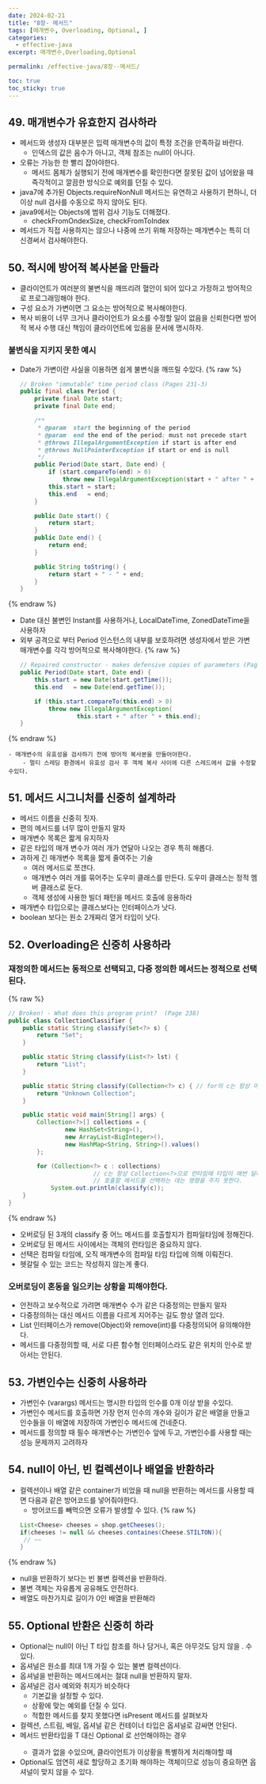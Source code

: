 ```yaml
---
date: 2024-02-21
title: "8장- 메서드"
tags: [매개변수, Overloading, Optional, ]
categories:
  - effective-java
excerpt: 매개변수,Overloading,Optional

permalink: /effective-java/8장--메서드/

toc: true
toc_sticky: true
---
```



## 49. 매개변수가 유효한지 검사하라

- 메서드와 생성자 대부분은 입력 매개변수의 값이 특정 조건을 만족하길 바란다.
	- 인덱스의 값은 음수가 아니고, 객체 참조는 null이 아니다.
- 오류는 가능한 한 빨리 잡아야한다.
	- 메서드 몸체가 실행되기 전에 매개변수를 확인한다면 잘못된 값이 넘어왔을 때 즉각적이고 깔끔한 방식으로 예외를 던질 수 있다.
- java7에 추가된 Objects.requireNonNull 메서드는 유연하고 사용하기 편하니, 더이상 null 검사를 수동으로 하지 않아도 된다.
- java9에서는 Objects에 범위 검사 기능도 더해졌다.
	- checkFromOndexSize, checkFromToIndex
- 메서드가 직접 사용하지는 않으나 나중에 쓰기 위해 저장하는 매개변수는 특히 더 신경써서 검사해야한다.

## 50. 적시에 방어적 복사본을 만들라

- 클라이언트가 여러분의 불변식을 깨뜨리려 혈안이 되어 있다고 가정하고 방어적으로 프로그래밍해야 한다.
- 구성 요소가 가변이면 그 요소는 방어적으로 복사해야한다.
- 복사 비용이 너무 크거나 클라이언트가 요소를 수정할 일이 없음을 신뢰한다면 방어적 복사 수행 대신 책임이 클라이언트에 있음을 문서에 명시하자.

### 불변식을 지키지 못한 예시

- Date가 가변이란 사실을 이용하면 쉽게 불변식을 깨뜨릴 수있다.
{% raw %}
	```java
	// Broken "immutable" time period class (Pages 231-3)
	public final class Period {
	    private final Date start;
	    private final Date end;
	
	    /**
	     * @param  start the beginning of the period
	     * @param  end the end of the period; must not precede start
	     * @throws IllegalArgumentException if start is after end
	     * @throws NullPointerException if start or end is null
	     */
	    public Period(Date start, Date end) {
	        if (start.compareTo(end) > 0)
	            throw new IllegalArgumentException(start + " after " + end);
	        this.start = start;
	        this.end   = end;
	    }
	
	    public Date start() {
	        return start;
	    }
	    public Date end() {
	        return end;
	    }
	
	    public String toString() {
	        return start + " - " + end;
	    }
	}
	```
{% endraw %}

- Date 대신 불변인 Instant를 사용하거나, LocalDateTime, ZonedDateTime을 사용하자
- 외부 공격으로 부터 Period 인스턴스의 내부를 보호하려면 생성자에서 받은 가변 매개변수를 각각 방어적으로 복사해야한다.
{% raw %}
	```java
	// Repaired constructor - makes defensive copies of parameters (Page 232)
	public Period(Date start, Date end) {
	    this.start = new Date(start.getTime());
	    this.end   = new Date(end.getTime());
	
	    if (this.start.compareTo(this.end) > 0)
	        throw new IllegalArgumentException(
	                this.start + " after " + this.end);
	}
	```
{% endraw %}

	- 매개변수의 유효성을 검사하기 전에 방어적 복사본을 만들어야한다.
		- 멀티 스레딩 환경에서 유효성 검사 후 객체 복사 사이에 다른 스레드에서 값을 수정할 수있다.

## 51. 메서드 시그니처를 신중히 설계하라

- 메서드 이름을 신중히 짓자.
- 편의 메서드를 너무 많이 만들지 말자
- 매개변수 목록은 짧게 유지하자
- 같은 타입의 매개 변수가 여러 개가 연달아 나오는 경우 특히 해롭다.
- 과하게 긴 매개변수 목록을 짧게 줄여주는 기술
	- 여러 메서드로 쪼갠다.
	- 매개변수 여러 개를 묶어주는 도우미 클래스를 만든다. 도우미 클래스는 정적 멤버 클래스로 둔다.
	- 객체 생성에 사용한 빌더 패턴을 메서드 호출에 응용하라
- 매개변수 타입으로는 클래스보다는 인터페이스가 낫다.
- boolean 보다는 원소 2개짜리 열거 타입이 낫다.

## 52. Overloading은 신중히 사용하라


### 재정의한 메서드는 동적으로 선택되고, 다중 정의한 메서드는 정적으로 선택된다.
{% raw %}

```java
// Broken! - What does this program print?  (Page 238)
public class CollectionClassifier {
    public static String classify(Set<?> s) {
        return "Set";
    }

    public static String classify(List<?> lst) {
        return "List";
    }

    public static String classify(Collection<?> c) { // for의 c는 항상 여기 해당됨
        return "Unknown Collection";
    }

    public static void main(String[] args) {
        Collection<?>[] collections = {
                new HashSet<String>(),
                new ArrayList<BigInteger>(),
                new HashMap<String, String>().values()
        };

        for (Collection<?> c : collections) 
						// c는 항상 Collection<?>으로 런타임에 타입이 매번 달라지지만, 
						// 호출할 메서드를 선택하는 데는 영향을 주지 못한다.
            System.out.println(classify(c));
    }
}
```
{% endraw %}

- 오버로딩 된 3개의 classify 중 어느 메서드를 호출할지가 컴파일타임에 정해진다.
- 오버로딩 된 메서드 사이에서는 객체의 런타임은 중요하지 않다.
- 선택은 컴파일 타임에, 오직 매개변수의 컴파일 타임 타입에 의해 이뤄진다.
- 헷갈릴 수 있는 코드는 작성하지 않는게 좋다.

### 오버로딩이 혼동을 일으키는 상황을 피해야한다.

- 안전하고 보수적으로 가려면 매개변수 수가 같은 다중정의는 만들지 말자
- 다중정의하는 대신 메서드 이름을 다르게 지어주는 길도 항상 열려 있다.
- List<E> 인터페이스가 remove(Object)와 remove(int)를 다중정의되어 유의해야한다.
- 메서드를 다중정의할 때, 서로 다른 함수형 인터페이스라도 같은 위치의 인수로 받아서는 안된다.

## 53. 가변인수는 신중히 사용하라

- 가변인수 (varargs) 메서드는 명시한 타입의 인수를 0개 이상 받을 수있다.
- 가변인수 메서드를 호출하면 가장 먼저 인수의 개수와 길이가 같은 배열을 만들고 인수들을 이 배열에 저장하여 가변인수 메서드에 건네준다.
- 메서드를 정의할 때 필수 매개변수는 가변인수 앞에 두고, 가변인수를 사용할 때는 성능 문제까지 고려하자

## 54. null이 아닌, 빈 컬렉션이나 배열을 반환하라

- 컬렉션이나 배열 같은 container가 비었을 때 null을 반환하는 메서드를 사용할 때면 다음과 같은 방어코드를 넣어줘야한다.
	- 방어코드를 빼먹으면 오류가 발생할 수 있다.
{% raw %}
	```java
	List<Cheese> cheeses = shop.getCheeses();
	if(cheeses != null && cheeses.containes(Cheese.STILTON)){
	 // ~~
	}
	```
{% endraw %}

- null을 반환하기 보다는 빈 불변 컬렉션을 반환하라.
- 불변 객체는 자유롭게 공유해도 안전하다.
- 배열도 마찬가지로 길이가 0인 배열을 반환해라

## 55. Optional 반환은 신중히 하라

- Optional<T>는 null이 아닌 T 타입 참조를 하나 담거나, 혹은 아무것도 담지 않을 . 수있다.
- 옵셔널은 원소를 최대 1개 가질 수 있는 불변 컬렉션이다.
- 옵셔널을 반환하는 메서드에서는 절대 null을 반환하지 말자.
- 옵셔널은 검사 예외와 취지가 비슷하다
	- 기본값을 설정할 수 있다.
	- 상황에 맞는 예외를 던질 수 있다.
	- 적합한 메서드를 찾지 못했다면 isPresent 메서드를 살펴보자
- 컬렉션, 스트림, 배일, 옵셔널 같은 컨테이너 타입은 옵셔널로 감싸면 안된다.
- 메서드 반환타입을 T 대신 Optional<T> 로 선언해야하는 경우
	- 결과가 없을 수있으며, 클라이언트가 이상황을 특별하게 처리해야할 때
- Optional도 엄연히 새로 할당하고 초기화 해야하는 객체이므로 성능이 중요하면 옵셔널이 맞지 않을 수 있다.
